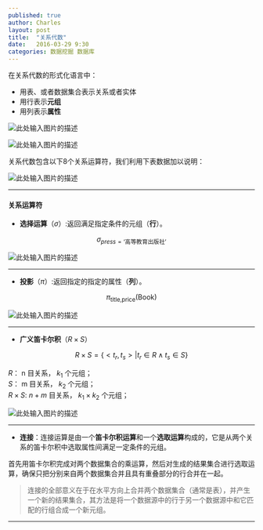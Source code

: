 ```yaml
---
published: true
author: Charles
layout: post
title:  "关系代数"
date:   2016-03-29 9:30
categories: 数据挖掘 数据库
---
```


在关系代数的形式化语言中：

- 用表、或者数据集合表示关系或者实体
- 用行表示**元组**
- 用列表示**属性**

![此处输入图片的描述][1]

![此处输入图片的描述][2]

关系代数包含以下8个关系运算符，我们利用下表数据加以说明：

![此处输入图片的描述][3]


----------

#### 关系运算符

- **选择运算**（$\sigma$）:返回满足指定条件的元组（**行**）。

$$\sigma_{press=\text{‘高等教育出版社’}}$$

![此处输入图片的描述][4]


----------


- **投影**（$\pi$）:返回指定的指定的属性（**列**）。

$$\pi_{\text{title,price}}(\text{Book})$$

![此处输入图片的描述][5]


----------


- **广义笛卡尔积**（$R\times S$）

$$R\times S=\{ <t_r,t_s> | t_r\in R \wedge t_s \in S \}$$

$R$： n 目关系， $k_1$ 个元组；     
$S$： m 目关系， $k_2$ 个元组；         
$R\times S$: $n+m$ 目关系， $k_1\times k_2$ 个元组；  


![此处输入图片的描述][6]

----------

- **连接**：连接运算是由一个**笛卡尔积运算**和一个**选取运算**构成的，它是从两个关系的笛卡尔积中选取属性间满足一定条件的元组。

首先用笛卡尔积完成对两个数据集合的乘运算，然后对生成的结果集合进行选取运算，确保只把分别来自两个数据集合并且具有重叠部分的行合并在一起。

> 连接的全部意义在于在水平方向上合并两个数据集合（通常是表），并产生一个新的结果集合，其方法是将一个数据源中的行于另一个数据源中和它匹配的行组合成一个新元组。



----------


  [1]: http://7xjbdi.com1.z0.glb.clouddn.com/database_2.png?imageView2/2/w/400
  [2]: http://7xjbdi.com1.z0.glb.clouddn.com/database_0.png
  [3]: http://7xjbdi.com1.z0.glb.clouddn.com/database_1.png?imageView2/2/w/400
  [4]: http://7xjbdi.com1.z0.glb.clouddn.com/database_3.png?imageView2/2/w/400
  [5]: http://7xjbdi.com1.z0.glb.clouddn.com/databse_4.png?imageView2/2/w/250
  [6]: http://7xjbdi.com1.z0.glb.clouddn.com/database_5.png?imageView2/2/w/300